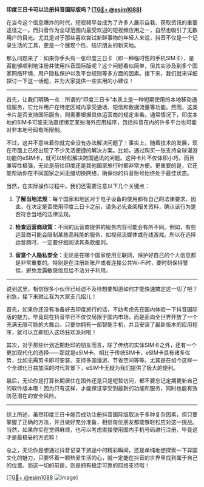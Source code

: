 **印度三日卡可以注册抖音国际版吗？[[TG💪+ @esim1088](https://t.me/s/esim1088)]**

在当今这个信息爆炸的时代，短视频平台成为了许多人展示自我、获取资讯的重要途径之一。而抖音作为全球范围内最受欢迎的短视频应用之一，自然也吸引了无数用户的目光。尤其是对于那些喜欢尝试新鲜事物的年轻人来说，抖音不仅是一个记录生活的工具，更是一个展现个性、结识朋友的新天地。

那么问题来了：如果你手头有一张印度三日卡（即一种临时性的手机SIM卡），是否能够顺利地注册并使用抖音国际版呢？这个问题看似简单，但其实涉及到多个国家网络环境、用户隐私保护以及平台规则等多方面的因素。接下来，我们就来详细探讨一下这一话题，并为大家提供一些实用的小建议！

---

首先，让我们明确一点：所谓的“印度三日卡”本质上是一种短期使用的本地移动通信服务，它允许用户在特定区域内享受通话、短信和数据流量等功能。然而，这类卡片是否支持国际服务，则需要根据具体运营商的规定来看。通常情况下，印度本地的SIM卡可能无法直接绑定某些海外应用程序，包括抖音在内的许多平台也可能对非本地号码有所限制。

不过，这并不意味着你就完全没有办法解决问题了！事实上，随着技术的发展，现在市面上已经出现了不少灵活便捷的解决方案。比如，通过购买一张支持全球漫游功能的eSIM卡，就可以轻松解决跨国通讯的问题。这种卡片不仅体积小巧，而且兼容性极强，无论是前往印度还是其他国家旅行时都非常方便。更重要的是，它还能帮助你在不同国家之间无缝切换网络，确保你的抖音账号始终处于最佳状态。

当然，在实际操作过程中，我们还需要注意以下几个关键点：

1. **了解当地法规**：每个国家和地区对于电子设备的使用都有自己的法律要求。因此，在决定是否使用印度三日卡之前，请务必先查阅相关资料，确认该行为是否符合当地的法律法规。
   
2. **检查运营商政策**：不同的运营商提供的服务内容可能会有所不同。例如，有些运营商可能会限制某些高耗能的服务，如视频流媒体或在线游戏。所以在选择运营商时，一定要仔细阅读其条款细则。
   
3. **留意个人隐私安全**：无论是在哪个国家使用互联网，保护好自己的个人信息都是非常重要的。特别是在注册新账户或者连接公共Wi-Fi时，要时刻保持警惕，避免泄露敏感信息给不法分子利用。

---

说到这里，相信很多小伙伴已经迫不及待想要知道如何才能快速搞定这一切了吧？别急，接下来就让我为大家支几招儿！

首先，如果你还没有准备好去印度旅行的话，不妨考虑先在国内体验一下抖音国际版的魅力。毕竟现在抖音早已不仅仅局限于国内市场，而是面向全世界开放了一个充满无限可能的大舞台。只要你拥有一部智能手机，并且安装了最新版本的应用程序，就可以立即加入这场狂欢派对啦！

其次，对于那些计划近期赴印的朋友而言，除了传统的实体SIM卡之外，还有一个更加现代化的选择——那就是eSIM卡。相比于传统SIM卡，eSIM卡具有诸多优势，比如无需剪卡即可安装、支持多国漫游、节省空间等等。尤其是在如今这样一个全球化日益加深的时代背景下，eSIM卡无疑为我们提供了极大的便利。

最后，无论你是打算长期居住在国外还是只是短暂访问，都不要忘记定期更新自己的软件版本哦！因为只有这样，才能保证享受到最新的功能和服务，同时也能有效防范潜在的安全风险。

---

综上所述，虽然印度三日卡能否成功注册抖音国际版取决于多种复杂因素，但只要掌握了正确的方法，并且做好充分准备，相信每位朋友都能够轻松应对这一挑战。当然，如果你实在觉得麻烦，也可以考虑直接使用国内手机号码进行注册，毕竟这才是最稳妥的方式嘛！

总之，无论你是想通过抖音记录下旅途中的精彩瞬间，还是单纯地想探索一下异国文化的魅力，只要怀着一颗热爱生活的心，就一定能在抖音的世界里找到属于自己的位置。而这一切的前提，则是拥有稳定可靠的网络支持哦！

[[TG💪+ @esim1088](https://t.me/s/esim1088) ![Image](https://i.postimg.cc/4NQfJmqS/Snipaste-2025-05-13-00-14-12.png)]
